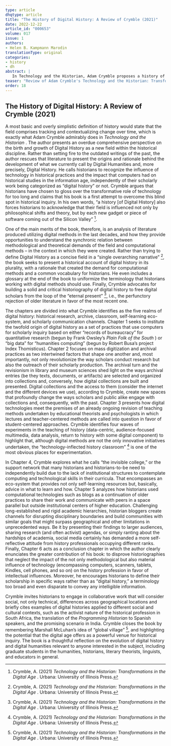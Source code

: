 ```yaml
---
type: article
dhqtype: article
title: "The History of Digital History: A Review of Crymble (2021)"
date: 2022-12-22
article_id: "000653"
volume: 017
issue: 1
authors:
- Helen B. Kampmann Marodin
translationType: original
categories:
- history
- dh
abstract: |
   In Technology and the Historian, Adam Crymble proposes a history of digital history, arguing that understanding the origins and rationale behind the discipline’s development is necessary to lead conversations about its future.
teaser: "Review of Adam Crymble's Technology and the Historian: Transformations in the Digital Age published in 2021 by the University of Illinois Press."
order: 18
---
```

  
  

## The History of Digital History: A Review of Crymble (2021)
  
A most basic and overly simplistic definition of history would state that the field comprises tracking and contextualizing change over time, which is exactly what Adam Crymble admirably does in  _Technology and the Historian_ . The author presents an overdue comprehensive perspective on the birth and growth of Digital History as a new field within the historical discipline. Rather than setting fire to the outdated writings of the past, the author rescues that literature to present the origins and rationale behind the development of what we currently call by Digital Humanities and, more precisely, Digital History. He calls historians to recognize the influence of technology in historical practices and the impact that computers had on historical studies in the information age, independently of their scholarly work being categorized as  “digital history”  or not. Crymble argues that historians have chosen to gloss over the transformative role of technology for too long and claims that his book is a first attempt to overcome this blind spot in historical inquiry. In his own words,  “a history [of Digital History] also forces historians to acknowledge that their field is influenced not only by philosophical shifts and theory, but by each new gadget or piece of software coming out of the Silicon Valley”   [^crymble2021]. 
  
One of the main merits of the book, therefore, is an analysis of literature produced utilizing digital methods in the last decades, and how they provide opportunities to understand the synchronic relation between methodological and theoretical demands of the field and computational methods – in the context in which they were created. Rather than trying to define Digital History as a concise field in a  “single overarching narrative”   [^crymble2021], the book seeks to present a historical account of digital history in its plurality, with a rationale that created the demand for computational methods and a common vocabulary for historians. He even includes a glossary at the end of the book to uniformize the terminology that historians working with digital methods should use. Finally, Crymble advocates for building a solid and critical historiography of digital history to free digital scholars from the loop of the  “eternal present”   [^crymble2021], i.e., the perfunctory rejection of older literature in favor of the most recent one. 
  
The chapters are divided into what Crymble identifies as the five realms of digital history: historical research, archive, classroom, self-learning eco-system, and scholarly communication channels. Chapter 1 seeks to institute the twofold origin of digital history as a set of practices that use computers for scholarly inquiry based on either  “records of bureaucracy”  for quantitative research (begun by Frank Owsley’s  _Plain Folk of the South_ ) or  “big data”  for  “humanities computing”  (begun by Robert Busa’s project Index Thomisticus). Chapter 2 focuses on mass digitization and archival practices as two intertwined factors that shape one another and, most importantly, not only revolutionize the way scholars conduct research but also the outreach of their scholarly production. The archival turn and the revisionism in library and museum sciences shed light on the ways archival entries (be they texts, documents, or artifacts) are selected and organized into collections and, conversely, how digital collections are built and presented. Digital collections and the access to them (consider the internet and the different devices we use), according to Crymble, create new spaces that profoundly change the ways scholars and public alike engage with collections and, consequently, with the past. Chapter 3 presents how digital technologies meet the premises of an already ongoing revision of teaching methods undertaken by educational theorists and psychologists in which lectures and teacher-centered methods are called into question in favor of student-centered approaches. Crymble identifies four waves of experiments in the teaching of history (data-centric, audience-focused multimedia, data analysis, return to history with some digital component) to highlight that, although digital methods are not the only innovative initiatives undertaken, the  “technology-inflected history classroom”   [^crymble2021] is one of the most obvious places for experimentation. 
  
In Chapter 4, Crymble explores what he calls  “the invisible college,”  or the support network that many historians and historians-to-be need to independently build due to the lack of institutional structures to contemplate computing and technological skills in their curricula. That encompasses an eco-system that provides not only self-learning resources but, basically, advice in what to learn and how. Chapter 5 analyzes how historians used computational technologies such as blogs as a continuation of older practices to share their work and communicate with peers in a space parallel but outside institutional centers of higher education. Challenging long-established and rigid academic hierarchies, historian bloggers create channels for disrupting disciplinary boundaries and build communities with similar goals that might surpass geographical and other limitations in unprecedented ways. Be it by presenting their findings to larger audiences, sharing research (and often activist) agendas, or simply ranting about the hardships of academia, social media certainly has demanded a more self-reflective attitude from history professionals occupying different ranks. Finally, Chapter 6 acts as a conclusion chapter in which the author clearly enunciates the greater contribution of his book: to disprove historiographies that neglect the impact of the not only methodological but also material influence of technology (encompassing computers, scanners, tablets, Kindles, cell phones, and so on) on the history profession in favor of intellectual influences. Moreover, he encourages historians to define their scholarship in specific ways rather than as  “digital history,”  a terminology too broad and even disparate to convey any intelligible information. 
  
Crymble invites historians to engage in collaborative work that will consider social, not only technical, differences across geographical locations and briefly cites examples of digital histories applied to different social and cultural contexts, such as the activist nature of the historical profession in South Africa, the translation of the  _Programming Historian_  to Spanish speakers, and the promising scenario in India. Crymble closes the book by remembering Marshall McLuhan’s idea of  “global village”   [^crymble2021], and highlighting the potential that the digital age offers as a powerful venue for historical inquiry. The book is a thoughtful reflection on the evolution of digital history and digital humanities relevant to anyone interested in the subject, including graduate students in the humanities, historians, literary theorists, linguists, and educators in general. 
  
    
[^crymble2021]:  Crymble, A. (2021)  _Technology and the Historian: Transformations in the Digital Age_ . Urbana: University of Illinois Press.  